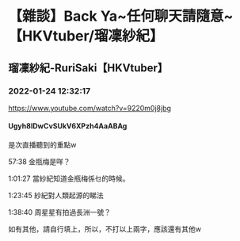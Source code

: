 # 【雜談】Back Ya~任何聊天請隨意~【HKVtuber/瑠凜紗紀】

## 瑠凜紗紀-RuriSaki【HKVtuber】

### 2022-01-24 12:32:17

https://www.youtube.com/watch?v=9220m0j8jbg

#### Ugyh8lDwCvSUkV6XPzh4AaABAg

是次直播聽到的重點w

57:38 金瓶梅是咩？

1:01:27 當紗紀知道金瓶梅係乜的時候。

1:23:45 紗紀對人類起源的睇法

1:38:40 周星星有拍過長洲一號？

如有其他，請自行填上，所以，不打以上兩字，應該還有其他w

